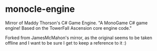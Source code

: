 # monocle-engine
Mirror of Maddy Thorson's C# Game Engine. "A MonoGame C# game engine! Based on the TowerFall Ascension core engine code."

Forked from JamesMcMahon's mirror, as the original seems to be taken offline and I want to be sure I get to keep a reference to it :) 
